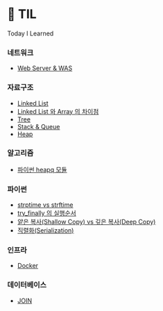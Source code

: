# 📎 TIL
Today I Learned

### 네트워크
- [Web Server & WAS](https://github.com/jisun-choi/TIL/blob/main/Jan_2021/Web_server_vs_WAS_(01.19).md)

### 자료구조
- [Linked List](https://github.com/jisun-choi/TIL/blob/main/Jan_2021/Linked_List_(01.10).md)
- [Linked List 와 Array 의 차이점](https://github.com/jisun-choi/TIL/blob/main/Jan_2021/Linked_List_vs_Array_(01.21).md)
- [Tree](https://github.com/jisun-choi/TIL/blob/main/Jan_2021/Tree_(01.12).md)
- [Stack & Queue](https://github.com/jisun-choi/TIL/blob/main/Jan_2021/Stack_and_Queue_(01.20).md)
- [Heap](https://github.com/jisun-choi/TIL/blob/main/Jan_2021/Heap_(01.22).md)

### 알고리즘
- [파이썬 heapq 모듈](https://github.com/jisun-choi/TIL/blob/main/Feb_2021/heapq_(02.01).md)

### 파이썬 
- [strptime vs strftime](https://github.com/jisun-choi/TIL/blob/main/Jan_2021/strptime_vs_strftime_(01.05).md)
- [try_finally 의 실행순서](https://github.com/jisun-choi/TIL/blob/main/Jan_2021/try_finally_(01.11).md)
- [얕은 복사(Shallow Copy) vs 깊은 복사(Deep Copy)](https://github.com/jisun-choi/TIL/blob/main/Jan_2021/shallow_copy_vs_deep_copy_(01.25).md)
- [직렬화(Serialization)](https://github.com/jisun-choi/TIL/blob/main/Jan_2021/Serialization_(01.27).md)

### 인프라
- [Docker](https://github.com/jisun-choi/TIL/blob/main/Jan_2021/Docker_(01.18).md)

### 데이터베이스
- [JOIN](https://github.com/jisun-choi/TIL/blob/main/Dec_2020/JOIN_12.31.2020_Thu.md)
